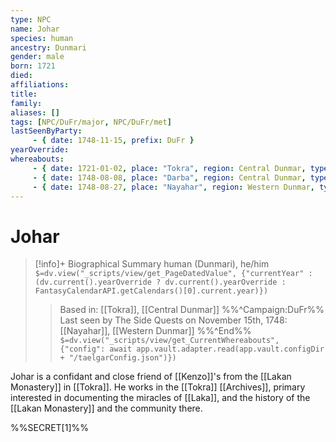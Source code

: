 ```yaml
---
type: NPC
name: Johar
species: human
ancestry: Dunmari
gender: male
born: 1721
died: 
affiliations: 
title:
family:
aliases: []
tags: [NPC/DuFr/major, NPC/DuFr/met]
lastSeenByParty:
     - { date: 1748-11-15, prefix: DuFr }
yearOverride: 
whereabouts:
     - { date: 1721-01-02, place: "Tokra", region: Central Dunmar, type: home}
     - { date: 1748-08-08, place: "Darba", region: Central Dunmar, type: excursion}
     - { date: 1748-08-27, place: "Nayahar", region: Western Dunmar, type: excursion}
---
```

# Johar
>[!info]+ Biographical Summary
>human (Dunmari), he/him
>`$=dv.view("_scripts/view/get_PageDatedValue", {"currentYear" : (dv.current().yearOverride ? dv.current().yearOverride : FantasyCalendarAPI.getCalendars()[0].current.year)})`
>> Based in: [[Tokra]], [[Central Dunmar]]
>>%%^Campaign:DuFr%% Last seen by The Side Quests on November 15th, 1748: [[Nayahar]], [[Western Dunmar]] %%^End%%
>> `$=dv.view("_scripts/view/get_CurrentWhereabouts", {"config": await app.vault.adapter.read(app.vault.configDir + "/taelgarConfig.json")})`

Johar is a confidant and close friend of [[Kenzo]]'s from the [[Lakan Monastery]] in [[Tokra]]. He works in the [[Tokra]] [[Archives]], primary interested in documenting the miracles of [[Laka]], and the history of the [[Lakan Monastery]] and the community there. 

%%SECRET[1]%%